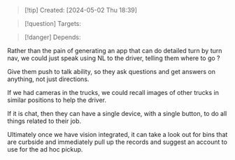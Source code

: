 
>[!tip] Created: [2024-05-02 Thu 18:39]

>[!question] Targets: 

>[!danger] Depends: 

Rather than the pain of generating an app that can do detailed turn by turn nav, we could just speak using NL to the driver, telling them where to go ?

Give them push to talk ability, so they ask questions and get answers on anything, not just directions.

If we had cameras in the trucks, we could recall images of other trucks in similar positions to help the driver.

If it is chat, then they can have a single device, with a single button, to do all things related to their job.

Ultimately once we have vision integrated, it can take a look out for bins that are curbside and immediately pull up the records and suggest an account to use for the ad hoc pickup.